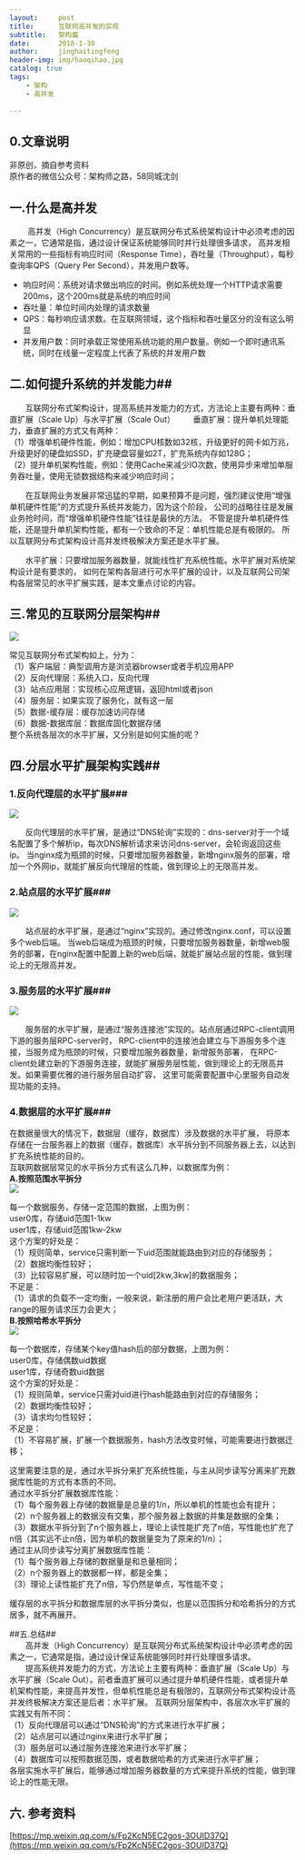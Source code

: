 ```yaml
---
layout:     post
title:      互联网高并发的实现
subtitle:   架构篇
date:       2018-1-30
author:     jinghaitingfeng
header-img: img/haoqihao.jpg
catalog: true
tags:
    - 架构
    - 高并发
    
---
```


## 0.文章说明 ##  
非原创，摘自参考资料  
原作者的微信公众号：架构师之路，58同城沈剑  

## 一.什么是高并发 ##
　　 高并发（High Concurrency）是互联网分布式系统架构设计中必须考虑的因素之一，它通常是指，通过设计保证系统能够同时并行处理很多请求，
高并发相关常用的一些指标有响应时间（Response Time），吞吐量（Throughput），每秒查询率QPS（Query Per Second），并发用户数等。

* 响应时间：系统对请求做出响应的时间。例如系统处理一个HTTP请求需要200ms，这个200ms就是系统的响应时间
* 吞吐量：单位时间内处理的请求数量
* QPS：每秒响应请求数。在互联网领域，这个指标和吞吐量区分的没有这么明显
* 并发用户数：同时承载正常使用系统功能的用户数量。例如一个即时通讯系统，同时在线量一定程度上代表了系统的并发用户数 


## 二.如何提升系统的并发能力## 
　　互联网分布式架构设计，提高系统并发能力的方式，方法论上主要有两种：垂直扩展（Scale Up）与水平扩展（Scale Out） 
　　垂直扩展：提升单机处理能力，垂直扩展的方式又有两种：   
（1）增强单机硬件性能，例如：增加CPU核数如32核，升级更好的网卡如万兆，升级更好的硬盘如SSD，扩充硬盘容量如2T，扩充系统内存如128G；  
（2）提升单机架构性能，例如：使用Cache来减少IO次数，使用异步来增加单服务吞吐量，使用无锁数据结构来减少响应时间；  

　　在互联网业务发展非常迅猛的早期，如果预算不是问题，强烈建议使用“增强单机硬件性能”的方式提升系统并发能力，因为这个阶段，
公司的战略往往是发展业务抢时间，而“增强单机硬件性能”往往是最快的方法。
 不管是提升单机硬件性能，还是提升单机架构性能，都有一个致命的不足：单机性能总是有极限的。
 所以互联网分布式架构设计高并发终极解决方案还是水平扩展。

　　水平扩展：只要增加服务器数量，就能线性扩充系统性能。水平扩展对系统架构设计是有要求的，
如何在架构各层进行可水平扩展的设计，以及互联网公司架构各层常见的水平扩展实践，是本文重点讨论的内容。

## 三.常见的互联网分层架构##  
![](http://mmbiz.qpic.cn/mmbiz_png/YrezxckhYOzhYFaiaBYrHFsYH8xiaRBvoibvKYatFicUCQoXQNx9XpQL3sMP9icNY4CQoHFSiaPperAeynDsNDEAkK4w/640?wx_fmt=png&tp=webp&wxfrom=5&wx_lazy=1)

常见互联网分布式架构如上，分为：  
（1）客户端层：典型调用方是浏览器browser或者手机应用APP  
（2）反向代理层：系统入口，反向代理  
（3）站点应用层：实现核心应用逻辑，返回html或者json  
（4）服务层：如果实现了服务化，就有这一层  
（5）数据-缓存层：缓存加速访问存储  
（6）数据-数据库层：数据库固化数据存储  
整个系统各层次的水平扩展，又分别是如何实施的呢？  

## 四.分层水平扩展架构实践## 
### 1.反向代理层的水平扩展###  
![](http://mmbiz.qpic.cn/mmbiz_png/YrezxckhYOzhYFaiaBYrHFsYH8xiaRBvoibic2hUdJC52WITLf8A8ZrECJqwIORIJfaW4fBGruntoKkfnibKsS0I1mA/640?wx_fmt=png&tp=webp&wxfrom=5&wx_lazy=1)

　　反向代理层的水平扩展，是通过“DNS轮询”实现的：dns-server对于一个域名配置了多个解析ip，每次DNS解析请求来访问dns-server，会轮询返回这些ip。
当nginx成为瓶颈的时候，只要增加服务器数量，新增nginx服务的部署，增加一个外网ip，就能扩展反向代理层的性能，做到理论上的无限高并发。  
### 2.站点层的水平扩展###  
![](http://mmbiz.qpic.cn/mmbiz_png/YrezxckhYOzhYFaiaBYrHFsYH8xiaRBvoibuhibyicgBn4mibqBPlyOQABtn1koEh7OyibP6pIvQ3R7zicbUFiaSkGDXOYg/640?wx_fmt=png&tp=webp&wxfrom=5&wx_lazy=1)

　　站点层的水平扩展，是通过“nginx”实现的。通过修改nginx.conf，可以设置多个web后端。
当web后端成为瓶颈的时候，只要增加服务器数量，新增web服务的部署，在nginx配置中配置上新的web后端，就能扩展站点层的性能，做到理论上的无限高并发。

### 3.服务层的水平扩展### 
![](http://mmbiz.qpic.cn/mmbiz_png/YrezxckhYOzhYFaiaBYrHFsYH8xiaRBvoibTEqFRMGicpcoELwHwXx0dryYqR8iavCsVutSH023aaiao4Yvn3asekzlg/640?wx_fmt=png&tp=webp&wxfrom=5&wx_lazy=1)

　　服务层的水平扩展，是通过“服务连接池”实现的。站点层通过RPC-client调用下游的服务层RPC-server时，
RPC-client中的连接池会建立与下游服务多个连接，当服务成为瓶颈的时候，只要增加服务器数量，新增服务部署，
在RPC-client处建立新的下游服务连接，就能扩展服务层性能，做到理论上的无限高并发。如果需要优雅的进行服务层自动扩容，
这里可能需要配置中心里服务自动发现功能的支持。  

### 4.数据层的水平扩展### 
在数据量很大的情况下，数据层（缓存，数据库）涉及数据的水平扩展，
将原本存储在一台服务器上的数据（缓存，数据库）水平拆分到不同服务器上去，以达到扩充系统性能的目的。  
互联网数据层常见的水平拆分方式有这么几种，以数据库为例：  
**A.按照范围水平拆分**  
![](http://mmbiz.qpic.cn/mmbiz_png/YrezxckhYOzhYFaiaBYrHFsYH8xiaRBvoibwvQqAs5KmBTurs211r6IaxS7hgACQFrjYc2mJVdREz9GEEiaicoP13LA/640?wx_fmt=png&tp=webp&wxfrom=5&wx_lazy=1)

每一个数据服务，存储一定范围的数据，上图为例：  
user0库，存储uid范围1-1kw  
user1库，存储uid范围1kw-2kw  
这个方案的好处是：  
（1）规则简单，service只需判断一下uid范围就能路由到对应的存储服务；  
（2）数据均衡性较好；  
（3）比较容易扩展，可以随时加一个uid[2kw,3kw]的数据服务；  
不足是：  
（1）请求的负载不一定均衡，一般来说，新注册的用户会比老用户更活跃，大range的服务请求压力会更大；    
**B.按照哈希水平拆分**  
![](http://mmbiz.qpic.cn/mmbiz_png/YrezxckhYOzhYFaiaBYrHFsYH8xiaRBvoibZUWoldxouokeymrbPBFic6Ne0wpAzeKqH9iccPFiat1lIWVsdZNUJPmicw/640?wx_fmt=png&tp=webp&wxfrom=5&wx_lazy=1)

每一个数据库，存储某个key值hash后的部分数据，上图为例：  
user0库，存储偶数uid数据  
user1库，存储奇数uid数据  
这个方案的好处是：  
（1）规则简单，service只需对uid进行hash能路由到对应的存储服务；  
（2）数据均衡性较好；  
（3）请求均匀性较好；  
不足是：  
（1）不容易扩展，扩展一个数据服务，hash方法改变时候，可能需要进行数据迁移； 

这里需要注意的是，通过水平拆分来扩充系统性能，与主从同步读写分离来扩充数据库性能的方式有本质的不同。  
通过水平拆分扩展数据库性能：  
（1）每个服务器上存储的数据量是总量的1/n，所以单机的性能也会有提升；  
（2）n个服务器上的数据没有交集，那个服务器上数据的并集是数据的全集；  
（3）数据水平拆分到了n个服务器上，理论上读性能扩充了n倍，写性能也扩充了n倍（其实远不止n倍，因为单机的数据量变为了原来的1/n）；  
通过主从同步读写分离扩展数据库性能：  
（1）每个服务器上存储的数据量是和总量相同；  
（2）n个服务器上的数据都一样，都是全集；  
（3）理论上读性能扩充了n倍，写仍然是单点，写性能不变；  
 
 缓存层的水平拆分和数据库层的水平拆分类似，也是以范围拆分和哈希拆分的方式居多，就不再展开。  
 
##五.总结##  
　　高并发（High Concurrency）是互联网分布式系统架构设计中必须考虑的因素之一，它通常是指，通过设计保证系统能够同时并行处理很多请求。  
　　提高系统并发能力的方式，方法论上主要有两种：垂直扩展（Scale Up）与水平扩展（Scale Out）。前者垂直扩展可以通过提升单机硬件性能，或者提升单机架构性能，来提高并发性，但单机性能总是有极限的，互联网分布式架构设计高并发终极解决方案还是后者：水平扩展。
互联网分层架构中，各层次水平扩展的实践又有所不同：  
（1）反向代理层可以通过“DNS轮询”的方式来进行水平扩展；  
（2）站点层可以通过nginx来进行水平扩展；  
（3）服务层可以通过服务连接池来进行水平扩展；  
（4）数据库可以按照数据范围，或者数据哈希的方式来进行水平扩展；  
各层实施水平扩展后，能够通过增加服务器数量的方式来提升系统的性能，做到理论上的性能无限。  

## 六. 参考资料 ##
[https://mp.weixin.qq.com/s/Fp2KcN5EC2gos-3OUID37Q](https://mp.weixin.qq.com/s/Fp2KcN5EC2gos-3OUID37Q)    